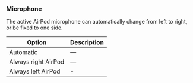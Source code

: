 ### Microphone

The active AirPod microphone can automatically change from left to right, or be fixed to one side. 

| Option              | Description |
| ------------------- | ----------- |
| Automatic           | —           |
| Always right AirPod | —           |
| Always left AirPod  | -           | 